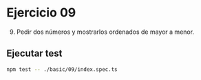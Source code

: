 # Ejercicio 09

9. Pedir dos números y mostrarlos ordenados de mayor a menor.

## Ejecutar test

```bash
npm test -- ./basic/09/index.spec.ts
```
